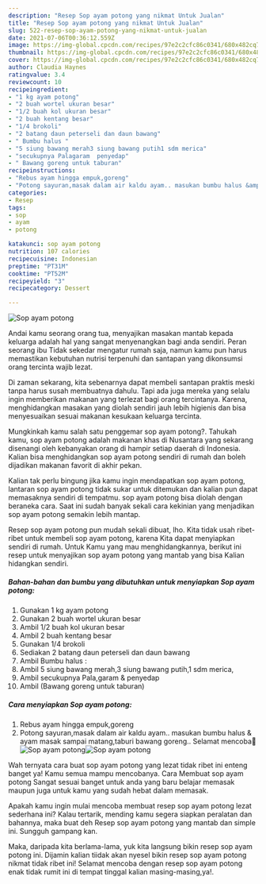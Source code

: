 ```yaml
---
description: "Resep Sop ayam potong yang nikmat Untuk Jualan"
title: "Resep Sop ayam potong yang nikmat Untuk Jualan"
slug: 522-resep-sop-ayam-potong-yang-nikmat-untuk-jualan
date: 2021-07-06T00:36:12.559Z
image: https://img-global.cpcdn.com/recipes/97e2c2cfc86c0341/680x482cq70/sop-ayam-potong-foto-resep-utama.jpg
thumbnail: https://img-global.cpcdn.com/recipes/97e2c2cfc86c0341/680x482cq70/sop-ayam-potong-foto-resep-utama.jpg
cover: https://img-global.cpcdn.com/recipes/97e2c2cfc86c0341/680x482cq70/sop-ayam-potong-foto-resep-utama.jpg
author: Claudia Haynes
ratingvalue: 3.4
reviewcount: 10
recipeingredient:
- "1 kg ayam potong"
- "2 buah wortel ukuran besar"
- "1/2 buah kol ukuran besar"
- "2 buah kentang besar"
- "1/4 brokoli"
- "2 batang daun peterseli dan daun bawang"
- " Bumbu halus "
- "5 siung bawang merah3 siung bawang putih1 sdm merica"
- "secukupnya Palagaram  penyedap"
- " Bawang goreng untuk taburan"
recipeinstructions:
- "Rebus ayam hingga empuk,goreng"
- "Potong sayuran,masak dalam air kaldu ayam.. masukan bumbu halus &amp; ayam masak sampai matang,taburi bawang goreng.. Selamat mencoba🤗"
categories:
- Resep
tags:
- sop
- ayam
- potong

katakunci: sop ayam potong 
nutrition: 107 calories
recipecuisine: Indonesian
preptime: "PT31M"
cooktime: "PT52M"
recipeyield: "3"
recipecategory: Dessert

---
```



![Sop ayam potong](https://img-global.cpcdn.com/recipes/97e2c2cfc86c0341/680x482cq70/sop-ayam-potong-foto-resep-utama.jpg)

Andai kamu seorang orang tua, menyajikan masakan mantab kepada keluarga adalah hal yang sangat menyenangkan bagi anda sendiri. Peran seorang ibu Tidak sekedar mengatur rumah saja, namun kamu pun harus memastikan kebutuhan nutrisi terpenuhi dan santapan yang dikonsumsi orang tercinta wajib lezat.

Di zaman  sekarang, kita sebenarnya dapat membeli santapan praktis meski tanpa harus susah membuatnya dahulu. Tapi ada juga mereka yang selalu ingin memberikan makanan yang terlezat bagi orang tercintanya. Karena, menghidangkan masakan yang diolah sendiri jauh lebih higienis dan bisa menyesuaikan sesuai makanan kesukaan keluarga tercinta. 



Mungkinkah kamu salah satu penggemar sop ayam potong?. Tahukah kamu, sop ayam potong adalah makanan khas di Nusantara yang sekarang disenangi oleh kebanyakan orang di hampir setiap daerah di Indonesia. Kalian bisa menghidangkan sop ayam potong sendiri di rumah dan boleh dijadikan makanan favorit di akhir pekan.

Kalian tak perlu bingung jika kamu ingin mendapatkan sop ayam potong, lantaran sop ayam potong tidak sukar untuk ditemukan dan kalian pun dapat memasaknya sendiri di tempatmu. sop ayam potong bisa diolah dengan beraneka cara. Saat ini sudah banyak sekali cara kekinian yang menjadikan sop ayam potong semakin lebih mantap.

Resep sop ayam potong pun mudah sekali dibuat, lho. Kita tidak usah ribet-ribet untuk membeli sop ayam potong, karena Kita dapat menyiapkan sendiri di rumah. Untuk Kamu yang mau menghidangkannya, berikut ini resep untuk menyajikan sop ayam potong yang mantab yang bisa Kalian hidangkan sendiri.

<!--inarticleads1-->

##### Bahan-bahan dan bumbu yang dibutuhkan untuk menyiapkan Sop ayam potong:

1. Gunakan 1 kg ayam potong
1. Gunakan 2 buah wortel ukuran besar
1. Ambil 1/2 buah kol ukuran besar
1. Ambil 2 buah kentang besar
1. Gunakan 1/4 brokoli
1. Sediakan 2 batang daun peterseli dan daun bawang
1. Ambil  Bumbu halus :
1. Ambil 5 siung bawang merah,3 siung bawang putih,1 sdm merica,
1. Ambil secukupnya Pala,garam &amp; penyedap
1. Ambil  (Bawang goreng untuk taburan)




<!--inarticleads2-->

##### Cara menyiapkan Sop ayam potong:

1. Rebus ayam hingga empuk,goreng
1. Potong sayuran,masak dalam air kaldu ayam.. masukan bumbu halus &amp; ayam masak sampai matang,taburi bawang goreng.. Selamat mencoba🤗
<img src="https://img-global.cpcdn.com/steps/d16c42dda6f15ea2/160x128cq70/sop-ayam-potong-langkah-memasak-2-foto.jpg" alt="Sop ayam potong"><img src="https://img-global.cpcdn.com/steps/87ccc0d955b12b9a/160x128cq70/sop-ayam-potong-langkah-memasak-2-foto.jpg" alt="Sop ayam potong">



Wah ternyata cara buat sop ayam potong yang lezat tidak ribet ini enteng banget ya! Kamu semua mampu mencobanya. Cara Membuat sop ayam potong Sangat sesuai banget untuk anda yang baru belajar memasak maupun juga untuk kamu yang sudah hebat dalam memasak.

Apakah kamu ingin mulai mencoba membuat resep sop ayam potong lezat sederhana ini? Kalau tertarik, mending kamu segera siapkan peralatan dan bahannya, maka buat deh Resep sop ayam potong yang mantab dan simple ini. Sungguh gampang kan. 

Maka, daripada kita berlama-lama, yuk kita langsung bikin resep sop ayam potong ini. Dijamin kalian tiidak akan nyesel bikin resep sop ayam potong nikmat tidak ribet ini! Selamat mencoba dengan resep sop ayam potong enak tidak rumit ini di tempat tinggal kalian masing-masing,ya!.

